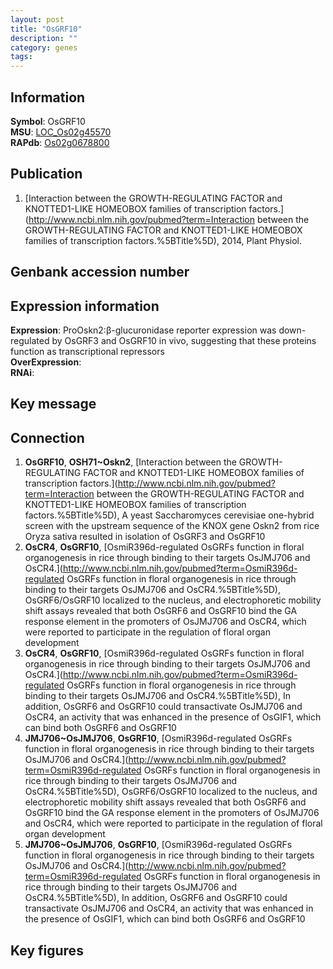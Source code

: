 ```yaml
---
layout: post
title: "OsGRF10"
description: ""
category: genes
tags: 
---
```


## Information
__Symbol__: OsGRF10  
__MSU__: [LOC_Os02g45570](http://rice.plantbiology.msu.edu/cgi-bin/ORF_infopage.cgi?orf=LOC_Os02g45570)  
__RAPdb__: [Os02g0678800](http://rapdb.dna.affrc.go.jp/viewer/gbrowse_details/irgsp1?name=Os02g0678800)  

## Publication
1. [Interaction between the GROWTH-REGULATING FACTOR and KNOTTED1-LIKE HOMEOBOX families of transcription factors.](http://www.ncbi.nlm.nih.gov/pubmed?term=Interaction between the GROWTH-REGULATING FACTOR and KNOTTED1-LIKE HOMEOBOX families of transcription factors.%5BTitle%5D), 2014, Plant Physiol.

## Genbank accession number

## Expression information
__Expression__: ProOskn2:β-glucuronidase reporter expression was down-regulated by OsGRF3 and OsGRF10 in vivo, suggesting that these proteins function as transcriptional repressors  
__OverExpression__:  
__RNAi__:  

## Key message

## Connection
1. __OsGRF10__, __OSH71~Oskn2__, [Interaction between the GROWTH-REGULATING FACTOR and KNOTTED1-LIKE HOMEOBOX families of transcription factors.](http://www.ncbi.nlm.nih.gov/pubmed?term=Interaction between the GROWTH-REGULATING FACTOR and KNOTTED1-LIKE HOMEOBOX families of transcription factors.%5BTitle%5D),  A yeast Saccharomyces cerevisiae one-hybrid screen with the upstream sequence of the KNOX gene Oskn2 from rice Oryza sativa resulted in isolation of OsGRF3 and OsGRF10
2. __OsCR4__, __OsGRF10__, [OsmiR396d-regulated OsGRFs function in floral organogenesis in rice through binding to their targets OsJMJ706 and OsCR4.](http://www.ncbi.nlm.nih.gov/pubmed?term=OsmiR396d-regulated OsGRFs function in floral organogenesis in rice through binding to their targets OsJMJ706 and OsCR4.%5BTitle%5D),  OsGRF6/OsGRF10 localized to the nucleus, and electrophoretic mobility shift assays revealed that both OsGRF6 and OsGRF10 bind the GA response element in the promoters of OsJMJ706 and OsCR4, which were reported to participate in the regulation of floral organ development
3. __OsCR4__, __OsGRF10__, [OsmiR396d-regulated OsGRFs function in floral organogenesis in rice through binding to their targets OsJMJ706 and OsCR4.](http://www.ncbi.nlm.nih.gov/pubmed?term=OsmiR396d-regulated OsGRFs function in floral organogenesis in rice through binding to their targets OsJMJ706 and OsCR4.%5BTitle%5D),  In addition, OsGRF6 and OsGRF10 could transactivate OsJMJ706 and OsCR4, an activity that was enhanced in the presence of OsGIF1, which can bind both OsGRF6 and OsGRF10
4. __JMJ706~OsJMJ706__, __OsGRF10__, [OsmiR396d-regulated OsGRFs function in floral organogenesis in rice through binding to their targets OsJMJ706 and OsCR4.](http://www.ncbi.nlm.nih.gov/pubmed?term=OsmiR396d-regulated OsGRFs function in floral organogenesis in rice through binding to their targets OsJMJ706 and OsCR4.%5BTitle%5D),  OsGRF6/OsGRF10 localized to the nucleus, and electrophoretic mobility shift assays revealed that both OsGRF6 and OsGRF10 bind the GA response element in the promoters of OsJMJ706 and OsCR4, which were reported to participate in the regulation of floral organ development
5. __JMJ706~OsJMJ706__, __OsGRF10__, [OsmiR396d-regulated OsGRFs function in floral organogenesis in rice through binding to their targets OsJMJ706 and OsCR4.](http://www.ncbi.nlm.nih.gov/pubmed?term=OsmiR396d-regulated OsGRFs function in floral organogenesis in rice through binding to their targets OsJMJ706 and OsCR4.%5BTitle%5D),  In addition, OsGRF6 and OsGRF10 could transactivate OsJMJ706 and OsCR4, an activity that was enhanced in the presence of OsGIF1, which can bind both OsGRF6 and OsGRF10

## Key figures


